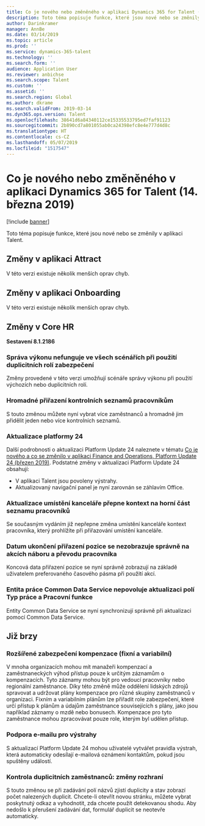 ```yaml
---
title: Co je nového nebo změněného v aplikaci Dynamics 365 for Talent (14. března 2019)
description: Toto téma popisuje funkce, které jsou nové nebo se změnily v aplikaci Microsoft Dynamics 365 for Talent.
author: Darinkramer
manager: AnnBe
ms.date: 03/14/2019
ms.topic: article
ms.prod: ''
ms.service: dynamics-365-talent
ms.technology: ''
ms.search.form: ''
audience: Application User
ms.reviewer: anbichse
ms.search.scope: Talent
ms.custom: ''
ms.assetid: ''
ms.search.region: Global
ms.author: dkrame
ms.search.validFrom: 2019-03-14
ms.dyn365.ops.version: Talent
ms.openlocfilehash: 38641d6a84340112ce15335533795ed7faf91123
ms.sourcegitcommit: 2b890cd7a801055ab0ca24398efc8e4e777d4d8c
ms.translationtype: HT
ms.contentlocale: cs-CZ
ms.lasthandoff: 05/07/2019
ms.locfileid: "1517547"
---
```

# <a name="whats-new-or-changed-in-dynamics-365-for-talent-march-14-2019"></a>Co je nového nebo změněného v aplikaci Dynamics 365 for Talent (14. března 2019)

[!include [banner](includes/banner.md)]

Toto téma popisuje funkce, které jsou nové nebo se změnily v aplikaci Talent.

## <a name="changes-in-attract"></a>Změny v aplikaci Attract
V této verzi existuje několik menších oprav chyb.

## <a name="changes-in-onboarding"></a>Změny v aplikaci Onboarding
V této verzi existuje několik menších oprav chyb.

## <a name="changes-in-core-hr"></a>Změny v Core HR
**Sestavení 8.1.2186**

### <a name="performance-management-not-working-in-all-scenarios-when-using-duplicate-security-roles"></a>Správa výkonu nefunguje ve všech scénářích při použití duplicitních rolí zabezpečení
Změny provedené v této verzi umožňují scénáře správy výkonu při použití výchozích nebo duplicitních rolí.

### <a name="mass-assign-checklists-to-workers"></a>Hromadné přiřazení kontrolních seznamů pracovníkům
S touto změnou můžete nyní vybrat více zaměstnanců a hromadně jim přidělit jeden nebo více kontrolních seznamů. 

### <a name="platform-update-24"></a>Aktualizace platformy 24
Další podrobnosti o aktualizaci Platform Update 24 naleznete v tématu [Co je nového a co se změnilo v aplikaci Finance and Operations, Platform Update 24 (březen 2019)](https://docs.microsoft.com/en-us/dynamics365/unified-operations/fin-and-ops/get-started/whats-new-platform-update-24). Podstatné změny v aktualizaci Platform Update 24 obsahují: 

- V aplikaci Talent jsou povoleny výstrahy.
- Aktualizovaný navigační panel je nyní zarovnán se záhlavím Office.

### <a name="office-location-update-switches-the-context-to-the-top-of-the-worker-list"></a>Aktualizace umístění kanceláře přepne kontext na horní část seznamu pracovníků
Se současným vydáním již nepřepne změna umístění kanceláře kontext pracovníka, který prohlížíte při přiřazování umístění kanceláře.

### <a name="position-assignment-end-date-doesnt-display-correctly-on-worker-hire-and-transfer-actions"></a>Datum ukončení přiřazení pozice se nezobrazuje správně na akcích náboru a převodu pracovníka
Koncová data přiřazení pozice se nyní správně zobrazují na základě uživatelem preferovaného časového pásma při použití akcí.

### <a name="common-data-service-job-entity-doesnt-allow-job-type-and-job-function-fields-to-update"></a>Entita práce Common Data Service nepovoluje aktualizaci polí Typ práce a Pracovní funkce
Entity Common Data Service se nyní synchronizují správně při aktualizaci pomocí Common Data Service.

## <a name="coming-soon"></a>Již brzy

###  <a name="advanced-compensation-security-fixed-and-variable"></a>Rozšířené zabezpečení kompenzace (fixní a variabilní)
V mnoha organizacích mohou mít manažeři kompenzací a zaměstnaneckých výhod přístup pouze k určitým záznamům o kompenzacích. Tyto záznamy mohou být pro vedoucí pracovníky nebo regionální zaměstnance. Díky této změně může oddělení lidských zdrojů spravovat a udržovat plány kompenzace pro různé skupiny zaměstnanců v organizaci. Fixním a variabilním plánům lze přiřadit role zabezpečení, které určí přístup k plánům a údajům zaměstnance souvisejících s plány, jako jsou například záznamy o mzdě nebo bonusech. Kompenzace pro tyto zaměstnance mohou zpracovávat pouze role, kterým byl udělen přístup.

###  <a name="email-support-for-alerts"></a>Podpora e-mailu pro výstrahy
S aktualizací Platform Update 24 mohou uživatelé vytvářet pravidla výstrah, která automaticky odesílají e-mailová oznámení kontaktům, pokud jsou spuštěny událostí.

### <a name="duplicate-employee-check-interface-changes"></a>Kontrola duplicitních zaměstnanců: změny rozhraní
S touto změnou se při zadávání polí názvů zjistí duplicity a stav zobrazí počet nalezených duplicit. Chcete-li otevřít novou stránku, můžete vybrat poskytnutý odkaz a vyhodnotit, zda chcete použít detekovanou shodu. Aby nedošlo k přerušení zadávání dat, formulář duplicit se neotevře automaticky.
